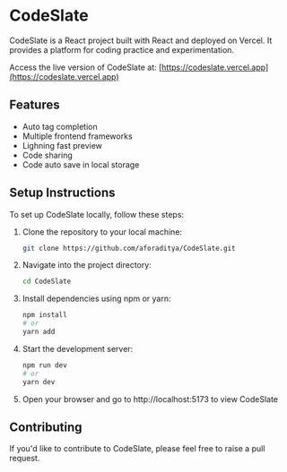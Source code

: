 # CodeSlate

CodeSlate is a React project built with React and deployed on Vercel. It provides a platform for coding practice and experimentation.

Access the live version of CodeSlate at: [https://codeslate.vercel.app](https://codeslate.vercel.app)

## Features

- Auto tag completion
- Multiple frontend frameworks
- Lighning fast preview
- Code sharing
- Code auto save in local storage

## Setup Instructions

To set up CodeSlate locally, follow these steps:

1. Clone the repository to your local machine:

   ```bash
   git clone https://github.com/aforaditya/CodeSlate.git
   
2. Navigate into the project directory:
   ```bash
   cd CodeSlate
3. Install dependencies using npm or yarn:
   ```bash
   npm install
   # or
   yarn add
4. Start the development server:
   ```bash
   npm run dev
   # or
   yarn dev
5. Open your browser and go to http://localhost:5173 to view CodeSlate

## Contributing
If you'd like to contribute to CodeSlate, please feel free to raise a pull request.




